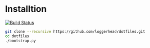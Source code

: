 # Installtion

[![Build Status](https://travis-ci.org/loggerhead/dotfiles.svg?branch=fickle)](https://travis-ci.org/loggerhead/dotfiles)

```bash
git clone --recursive https://github.com/loggerhead/dotfiles.git
cd dotfiles
./bootstrap.py
```
